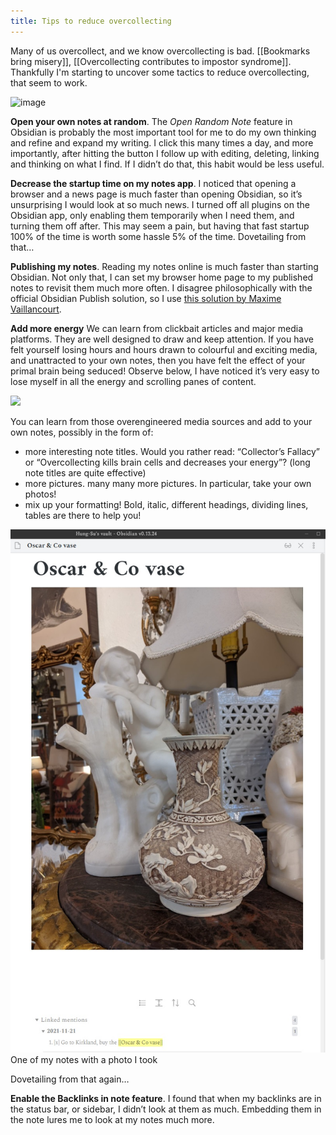 ```yaml
---
title: Tips to reduce overcollecting
---
```


Many of us overcollect, and we know overcollecting is bad. [[Bookmarks bring misery]], [[Overcollecting contributes to impostor syndrome]]. Thankfully I'm starting to uncover some tactics to reduce overcollecting, that seem to work.

![image](https://forum.linkingyourthinking.com/uploads/db9510/original/2X/8/88a8ecdfc6761983e01d89ea48aba494552c6cb3.png)

**Open your own notes at random**. The *Open Random Note* feature in Obsidian is probably the most important tool for me to do my own thinking and refine and expand my writing. I click this many times a day, and more importantly, after hitting the button I follow up with editing, deleting, linking and thinking on what I find. If I didn’t do that, this habit would be less useful.

**Decrease the startup time on my notes app**. I noticed that opening a browser and a news page is much faster than opening Obsidian, so it’s unsurprising I would look at so much news. I turned off all plugins on the Obsidian app, only enabling them temporarily when I need them, and turning them off after. This may seem a pain, but having that fast startup 100% of the time is worth some hassle 5% of the time. Dovetailing from that…

**Publishing my notes**. Reading my notes online is much faster than starting Obsidian. Not only that, I can set my browser home page to my published notes to revisit them much more often. I disagree philosophically with the official Obsidian Publish solution, so I use [this solution by Maxime Vaillancourt](https://maximevaillancourt.com/blog/setting-up-your-own-digital-garden-with-jekyll).

**Add more energy** We can learn from clickbait articles and major media platforms. They are well designed to draw and keep attention. If you have felt yourself losing hours and hours drawn to colourful and exciting media, and unattracted to your own notes, then you have felt the effect of your primal brain being seduced! Observe below, I have noticed it’s very easy to lose myself in all the energy and scrolling panes of content.

![](https://forum.linkingyourthinking.com/uploads/db9510/optimized/2X/a/a12d21f8bf62b9ee5a0a972f94b87d62aeae5525_2_690x349.jpeg)

You can learn from those overengineered media sources and add to your own notes, possibly in the form of:

-   more interesting note titles. Would you rather read: “Collector’s Fallacy” or “Overcollecting kills brain cells and decreases your energy”? (long note titles are quite effective)
-   more pictures. many many more pictures. In particular, take your own photos!
-   mix up your formatting! Bold, italic, different headings, dividing lines, tables are there to help you!

<img src="/assets/Obsidian_o5HBztgdEB.jpg" />
One of my notes with a photo I took

Dovetailing from that again…

**Enable the Backlinks in note feature**. I found that when my backlinks are in the status bar, or sidebar, I didn’t look at them as much. Embedding them in the note lures me to look at my notes much more.
